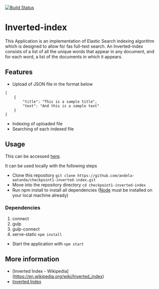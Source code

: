 [![Build Status](https://travis-ci.org/andela-aatanda/checkpoint1-inverted-index.svg?branch=development)](https://travis-ci.org/andela-aatanda/checkpoint1-inverted-index.svg?branch=development)
# Inverted-index
This Application is an implementation of Elastic Search indexing algorithm which is designed to allow for fas full-text search.
An Inverted-index consists of a list of all the unique words that appear in any document, and for each word, a list of the documents in which it appears.
## Features
- Upload of JSON file in the format below
```
[
    {
        "title": "This is a sample title",
        "text": "And this is a sample text"
    }
]
```
- Indexing of uploaded file
- Searching of each indexed file
## Usage
This can be accessed [here](https://aatanda-inverted-index.herokuapp.com).

It can be used locally with the following steps

- Clone this repository
``` git clone https://github.com/andela-aatanda/checkpoint1-inverted-index.git ```
- Move into the repository directory
``` cd checkpoint1-inverted-index ```
- Run npm install to install all dependencies ([Node](nodejs.org) must be installed on your local machine already)

### Dependencies
1. connect
1. gulp
1. gulp-connect
1. serve-static
```npm install```
- Start the application with ```npm start```

## More information
- [Inverted Index - Wikipedia] (https://en.wikipedia.org/wiki/Inverted_index)
- [Inverted Index](https://www.elastic.co/guide/en/elasticsearch/guide/current/inverted-index.html)
